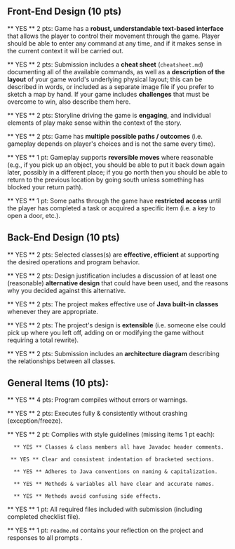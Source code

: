 ## Front-End Design (10 pts)

** YES ** 2 pts: Game has a **robust, understandable text-based interface** that allows the player to control their movement through the game.  Player should be able to enter any command at any time, and if it makes sense in the current context it will be carried out.

** YES ** 2 pts: Submission includes a **cheat sheet** (`cheatsheet.md`) documenting all of the available commands, as well as a **description of the layout** of your game world's underlying physical layout; this can be described in words, or included as a separate image file if you prefer to sketch a map by hand.  If your game includes **challenges** that must be overcome to win, also describe them here.

** YES ** 2 pts: Storyline driving the game is **engaging**, and individual elements of play make sense within the context of the story.

** YES ** 2 pts: Game has **multiple possible paths / outcomes** (i.e. gameplay depends on player's choices and is not the same every time).

** YES **  1 pt: Gameplay supports **reversible moves** where reasonable (e.g., if you pick up an object, you should be able to put it back down again later, possibly in a different place; if you go north then you should be able to return to the previous location by going south unless something has blocked your return path).

** YES ** 1 pt: Some paths through the game have **restricted access** until the player has completed a task or acquired a specific item (i.e. a key to open a door, etc.).


## Back-End Design (10 pts)

** YES ** 2 pts: Selected classes(s) are **effective, efficient** at supporting the desired operations and program behavior.

** YES ** 2 pts: Design justification includes a discussion of at least one (reasonable) **alternative design** that could have been used, and the reasons why you decided against this alternative.

** YES ** 2 pts: The project makes effective use of **Java built-in classes** whenever they are appropriate.

** YES ** 2 pts: The project's design is **extensible** (i.e. someone else could pick up where you left off, adding on or modifying the game without requiring a total rewrite).

** YES ** 2 pts: Submission includes an **architecture diagram** describing the relationships between all classes.


## General Items (10 pts):
** YES ** 4 pts: Program compiles without errors or warnings.

** YES ** 2 pts: Executes fully & consistently without crashing (exception/freeze).

** YES **  2 pt: Complies with style guidelines (missing items 1 pt each):

      ** YES ** Classes & class members all have Javadoc header comments.

     ** YES ** Clear and consistent indentation of bracketed sections.

      ** YES ** Adheres to Java conventions on naming & capitalization.

      ** YES ** Methods & variables all have clear and accurate names.

      ** YES ** Methods avoid confusing side effects.

** YES ** 1 pt: All required files included with submission (including completed checklist file).

** YES ** 1 pt: `readme.md` contains your reflection on the project and responses to all prompts .
